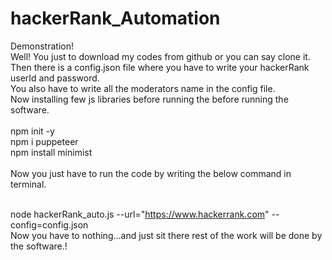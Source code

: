 # hackerRank_Automation
Demonstration!<br>
Well! You just to download my codes from github or you can say clone it.<br>
Then there is a config.json file where you have to write your hackerRank userId and password.<br>
You also have to write all the moderators name in the config file. <br>
Now installing few js libraries before running the before running the software.<br>
<br>
npm init -y<br>
npm i puppeteer<br>
npm install minimist<br>
<br>
Now you just have to run the code by writing the below command in terminal.<br><br>

node hackerRank_auto.js --url="https://www.hackerrank.com" --config=config.json<br>
Now you have to nothing…and just sit there rest of the work will be done by the software.!

